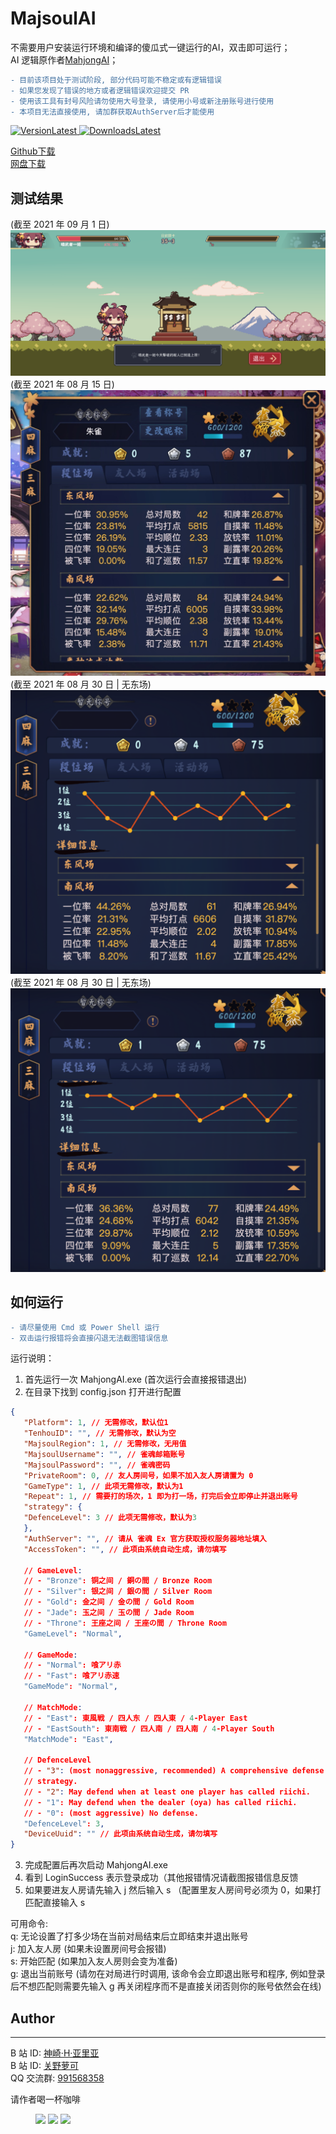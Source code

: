 # MajsoulAI

不需要用户安装运行环境和编译的傻瓜式一键运行的AI，双击即可运行；  
AI 逻辑原作者[MahjongAI](https://github.com/zhangjk95/MahjongAI)；

```diff
- 目前该项目处于测试阶段, 部分代码可能不稳定或有逻辑错误
- 如果您发现了错误的地方或者逻辑错误欢迎提交 PR
- 使用该工具有封号风险请勿使用大号登录, 请使用小号或新注册账号进行使用
- 本项目无法直接使用, 请加群获取AuthServer后才能使用
```

[![VersionLatest](https://img.shields.io/github/release/moxcomic/MajsoulAI) ![DownloadsLatest](https://img.shields.io/github/downloads/moxcomic/MajsoulAI/latest/total)](https://github.com/moxcomic/MajsoulAI/releases/latest)

[Github下载](https://github.com/moxcomic/MajsoulAI/releases/latest)  
[网盘下载](https://www.aliyundrive.com/s/w1toPgKkGjw)

## 测试结果
(截至 2021 年 09 月 1 日)
![一姬当千](./imgs/yijidangqian-0.PNG)
(截至 2021 年 08 月 15 日)
![雀杰](./imgs/majsoul-0.jpg)
(截至 2021 年 08 月 30 日 | 无东场)
![雀杰](./imgs/majsoul-1.png)
(截至 2021 年 08 月 30 日 | 无东场)
![雀杰](./imgs/majsoul-2.png)

## 如何运行

```diff
- 请尽量使用 Cmd 或 Power Shell 运行
- 双击运行报错将会直接闪退无法截图错误信息
```

运行说明：

1. 首先运行一次 MahjongAI.exe (首次运行会直接报错退出)
2. 在目录下找到 config.json 打开进行配置

```JSON
{
   "Platform": 1, // 无需修改，默认位1
   "TenhouID": "", // 无需修改，默认为空
   "MajsoulRegion": 1, // 无需修改，无用值
   "MajsoulUsername": "", // 雀魂邮箱账号
   "MajsoulPassword": "", // 雀魂密码
   "PrivateRoom": 0, // 友人房间号，如果不加入友人房请置为 0
   "GameType": 1, // 此项无需修改，默认为1
   "Repeat": 1, // 需要打的场次，1 即为打一场，打完后会立即停止并退出账号
   "strategy": {
   "DefenceLevel": 3 // 此项无需修改，默认为3
   },
   "AuthServer": "", // 请从 雀魂 Ex 官方获取授权服务器地址填入
   "AccessToken": "", // 此项由系统自动生成，请勿填写

   // GameLevel:
   // - "Bronze": 铜之间 / 銅の間 / Bronze Room
   // - "Silver": 银之间 / 銀の間 / Silver Room
   // - "Gold": 金之间 / 金の間 / Gold Room
   // - "Jade": 玉之间 / 玉の間 / Jade Room
   // - "Throne": 王座之间 / 王座の間 / Throne Room
   "GameLevel": "Normal",

   // GameMode:
   // - "Normal": 喰アリ赤
   // - "Fast": 喰アリ赤速
   "GameMode": "Normal",

   // MatchMode:
   // - "East": 東風戦 / 四人东 / 四人東 / 4-Player East
   // - "EastSouth": 東南戦 / 四人南 / 四人南 / 4-Player South
   "MatchMode": "East",

   // DefenceLevel
   // - "3": (most nonaggressive, recommended) A comprehensive defense
   // strategy.
   // - "2": May defend when at least one player has called riichi.
   // - "1": May defend when the dealer (oya) has called riichi.
   // - "0": (most aggressive) No defense.
   "DefenceLevel": 3,
   "DeviceUuid": "" // 此项由系统自动生成，请勿填写
}
```

3. 完成配置后再次启动 MahjongAI.exe
4. 看到 LoginSuccess 表示登录成功（其他报错情况请截图报错信息反馈
5. 如果要进友人房请先输入 j 然后输入 s （配置里友人房间号必须为 0，如果打匹配直接输入 s

可用命令:  
q: 无论设置了打多少场在当前对局结束后立即结束并退出账号  
j: 加入友人房 (如果未设置房间号会报错)  
s: 开始匹配 (如果加入友人房则会变为准备)  
g: 退出当前账号 (请勿在对局进行时调用, 该命令会立即退出账号和程序, 例如登录后不想匹配则需要先输入 g 再关闭程序而不是直接关闭否则你的账号依然会在线)

## Author

---

B 站 ID: [神崎·H·亚里亚](https://space.bilibili.com/898411/)  
B 站 ID: [关野萝可](https://space.bilibili.com/612462792/)  
QQ 交流群: [991568358](https://jq.qq.com/?_wv=1027&k=3gaKRwqg)

请作者喝一杯咖啡

<figure class="third">
    <img src="https://moxcomic.github.io/wechat.png" width=170>
    <img src="https://moxcomic.github.io/alipay.png" width=170>
    <img src="https://moxcomic.github.io/qq.png" width=170>
</figure>
